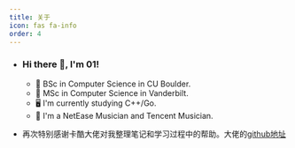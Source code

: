 ```yaml
---
title: 关于
icon: fas fa-info
order: 4
---
```

- ### Hi there 👋, I'm 01!

  - 🏫 BSc in Computer Science in CU Boulder.
  - 🏫 MSc in Computer Science in Vanderbilt.
  - 🖥️ I'm currently studying C++/Go.
  - 🎹 I'm a NetEase Musician and Tencent Musician.
  
  
  
- 再次特别感谢卡酷大佬对我整理笔记和学习过程中的帮助。大佬的[github地址](https://github.com/kaku-iwate)

